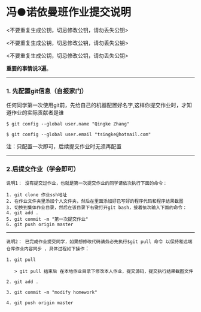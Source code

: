 # 冯●诺依曼班作业提交说明


<不要重复生成公钥，切忌修改公钥，请勿丢失公钥>

<不要重复生成公钥，切忌修改公钥，请勿丢失公钥>

<不要重复生成公钥，切忌修改公钥，请勿丢失公钥>

**重要的事情说3遍**。

----

### 1. 先配置git信息（自报家门）
任何同学第一次使用git前，先给自己的机器配置好名字,这样你提交作业时，才知道作业的实际贡献者是谁

`$ git config --global user.name "Qingke Zhang"`

`$ git config --global user.email "tsingke@hotmail.com"`

注：只配置一次即可，后续提交作业时无须再配置

-----

### 2.后提交作业（学会即可）
`说明1： 没有提交过作业，也就是第一次提交作业的同学请依次执行下面的命令：`
```
1. git clone 作业ssh地址
2. 在作业文件夹里添加个人文件夹，然后在里面添加好已写好的程序代码和程序结果截图
3. 切换到集体作业目录，然后在该目录下右键打开git bash，接着依次输入下面的命令：
4. git add .
5. git commit -m "第一次提交作业"
6. git push origin master
```
-----

`说明2： 已完成作业提交同学，如果想修改代码请务必先执行$git pull 命令 以保持和远端仓库作业内容同步 ，具体过程如下操作`：

```
1. git pull

   > git pull 结束后 在本地作业目录下修改本人作业，提交源码，提交执行结果截图文件

2. git add .

3. git commit -m "modify homework"

4. git push origin master

```

